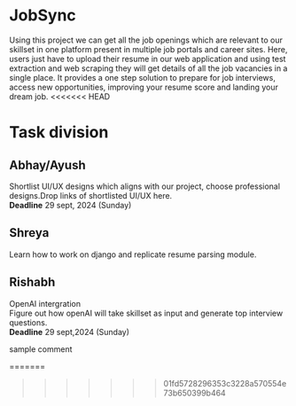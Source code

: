 # JobSync

Using this project we can get all the job openings which are relevant to our skillset in one platform present in multiple job portals and career sites.
Here, users just have to upload their resume in our web application and using test extraction and web scraping they will get details of all the job vacancies in a single place.
It provides a one step solution to prepare for job interviews, access new opportunities,  improving your resume score and landing your dream job.
<<<<<<< HEAD



# Task division


  ## Abhay/Ayush
  Shortlist UI/UX designs which aligns with our project, choose professional designs.Drop links of shortlisted UI/UX here.<br>**Deadline** 29 sept, 2024 (Sunday)
  
  ## Shreya
  Learn how to work on django and replicate resume parsing module.
  
  ## Rishabh
  OpenAI intergration<br>
  Figure out how openAI will take skillset as input and generate top interview questions.<br>**Deadline** 29 sept,2024 (Sunday)


  sample comment

=======
>>>>>>> 01fd5728296353c3228a570554e73b650399b464
